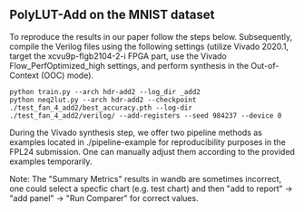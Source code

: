 ## PolyLUT-Add on the MNIST dataset

To reproduce the results in our paper follow the steps below. Subsequently, compile the Verilog files using the following settings (utilize Vivado 2020.1, target the xcvu9p-flgb2104-2-i FPGA part, use the Vivado Flow_PerfOptimized_high settings, and perform synthesis in the Out-of-Context (OOC) mode).

```
python train.py --arch hdr-add2 --log_dir _add2
python neq2lut.py --arch hdr-add2 --checkpoint ./test_fan_4_add2/best_accuracy.pth --log-dir ./test_fan_4_add2/verilog/ --add-registers --seed 984237 --device 0
```

During the Vivado synthesis step, we offer two pipeline methods as examples located in ./pipeline-example for reproducibility purposes in the FPL24 submission. One can manually adjust them according to the provided examples temporarily.

Note: The "Summary Metrics" results in wandb are sometimes incorrect, one could select a specfic chart (e.g. test chart) and then "add to report" -> "add panel" -> "Run Comparer" for correct values.